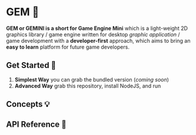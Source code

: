 # GEM 💎

**GEM or GEMINI is a short for Game Engine Mini** which is a light-weight 2D graphics library / game engine written for desktop *graphic application* / game development with a **developer-first** approach, which aims to bring an **easy to learn** platform for future game developers.

## Get Started 🏁
1) **Simplest Way** you can grab the bundled version (_coming soon_)
2) **Advanced Way** grab this repository, install NodeJS, and run 

## Concepts 💡

## API Reference 📖